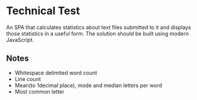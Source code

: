 # Technical Test

An SPA that calculates statistics about text files submitted to it and displays those statistics in a useful form. The solution should be built using modern JavaScript.

## Notes

- Whitespace delimited word count
- Line count
- Mean(to 1decimal place), mode and median letters per word
- Most common letter

